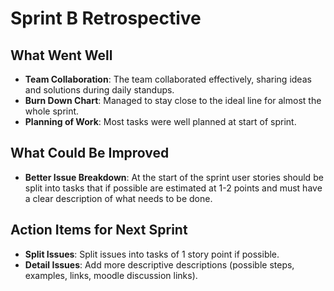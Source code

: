 # Sprint B Retrospective #

## What Went Well ##
- **Team Collaboration**: The team collaborated effectively, sharing ideas and solutions during daily standups.
- **Burn Down Chart**: Managed to stay close to the ideal line for almost the whole sprint.
- **Planning of Work**: Most tasks were well planned at start of sprint.

## What Could Be Improved ##
- **Better Issue Breakdown**: At the start of the sprint user stories should be split into tasks that if possible are estimated at 1-2 points and must have a clear description of what needs to be done.

## Action Items for Next Sprint ##
- **Split Issues**: Split issues into tasks of 1 story point if possible.
- **Detail Issues**: Add more descriptive descriptions (possible steps, examples, links, moodle discussion links).
